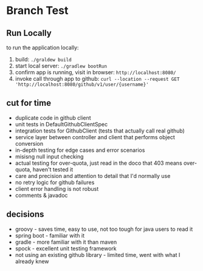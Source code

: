

# Branch Test

## Run Locally

to run the application locally:

1. build: `./graldew build`
2. start local server: `./gradlew bootRun`
3. confirm app is running, visit in browser: `http://localhost:8080/`
4. invoke call through app to github: `curl --location --request GET 'http://localhost:8080/github/v1/user/{username}'`

## cut for time

* duplicate code in github client
* unit tests in DefaultGithubClientSpec
* integration tests for GithubClient (tests that actually call real github)
* service layer between controller and client that performs object conversion
* in-depth testing for edge cases and error scenarios
* misisng null input checking
* actual testing for over-quota, just read in the doco that 403 means over-quota, haven't tested it
* care and precision and attention to detail that I'd normally use
* no retry logic for github failures
* client error handling is not robust
* comments & javadoc

## decisions

* groovy - saves time, easy to use, not too tough for java users to read it
* spring boot - familiar with it
* gradle - more familiar with it than maven
* spock - excellent unit testing framework
* not using an existing github library - limited time, went with what I already knew


